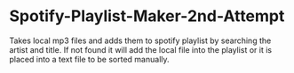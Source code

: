 # Spotify-Playlist-Maker-2nd-Attempt
Takes local mp3 files and adds them to spotify playlist by searching the artist and title. If not found it will add the local file into the playlist or it is placed into a text file to be sorted manually.
